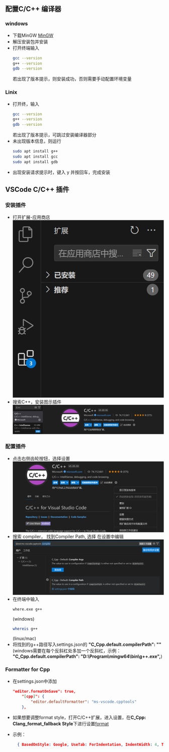 ## 配置C/C++ 编译器

### windows

- 下载MinGW [MinGW](https://sourceforge.net/projects/mingw-w64/)
- 解压安装包并安装
- 打开终端输入
    ```bash 
    gcc --version
    g++ --version
    gdb --version
    ```
    若出现了版本提示，则安装成功，否则需要手动配置环境变量

### Linix

- 打开终，输入 
    ```bash 
    gcc --version
    g++ --version
    gdb --version
    ```
    若出现了版本提示，可跳过安装编译器部分
- 未出现版本信息，则运行
    ```bash
    sudo apt install g++
    sudo apt install gcc
    sudo apt install gdb
    ```
- 出现安装请求提示时，键入 y 并按回车，完成安装

## VSCode C/C++ 插件

### 安装插件

- 打开扩展-应用商店 ![应用商店](pic/CExtension.png)
- 搜索C++，安装图示插件 ![C/C++扩展](pic/CExtension2.png)

### 配置插件

- 点击右侧齿轮按钮，选择设置![设置](pic/Settings.png)
- 搜索 compiler， 找到Compiler Path, 选择 在设置中编辑![Path](pic/compiler.png)
- 在终端中输入
    ```bash
    where.exe g++
    ```
    (windows)
    ```bash
    whereis g++
    ```
    (linux/mac)
- 将找到的g++路径写入settings.json的 **"C_Cpp.default.compilerPath": ""** (windows需要在每个反斜杠处多加一个反斜杠，示例： **"C_Cpp.default.compilerPath": "D:\\Program\\mingw64\\bin\\g++.exe",**)

### Formatter for Cpp

- 在settings.json中添加
    ```json
    "editor.formatOnSave": true,
        "[cpp]": {
            "editor.defaultFormatter": "ms-vscode.cpptools"
        },
    ```

- 如果想要调整format style，打开C/C++扩展，进入设置，在**C_Cpp: Clang_format_fallback Style**下进行设置[format](pic/cpp_format.png)
- 示例：
  ```json
    { BasedOnStyle: Google, UseTab: ForIndentation, IndentWidth: 4, TabWidth: 4, ColumnLimit: 100 }
  ```